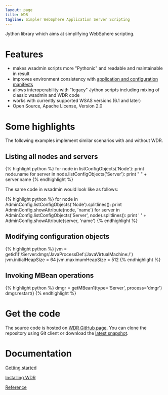 ```yaml
---
layout: page
title: WDR
tagline: Simpler WebSphere Application Server Scripting
---
```

Jython library which aims at simplifying WebSphere scripting.

# Features

* makes wsadmin scripts more "Pythonic" and readable and maintainable in result
* improves environment consistency with [application and configuration manifests](manifests.html)
* allows interoperability with "legacy" Jython scripts including mixing of classic wsadmin and WDR code
* works with currently supported WSAS versions (6.1 and later)
* Open Source, Apache License, Version 2.0

# Some highlights

The following examples implement similar scenarios with and without WDR.

## Listing all nodes and servers

{% highlight python %}
for node in listConfigObjects('Node'):
    print node.name
    for server in node.listConfigObjects('Server'):
        print " " + server.name
{% endhighlight %}

The same code in wsadmin would look like as follows:

{% highlight python %}
for node in AdminConfig.listConfigObjects('Node').splitlines():
    print AdminConfig.showAttribute(node, 'name')
    for server in AdminConfig.listConfigObjects('Server', node).splitlines():
        print ' ' + AdminConfig.showAttribute(server, 'name')
{% endhighlight %}

## Modifying configuration objects

{% highlight python %}
jvm = getid1('/Server:dmgr/JavaProcessDef:/JavaVirtualMachine:/')
jvm.initialHeapSize = 64
jvm.maximumHeapSize = 512
{% endhighlight %}

## Invoking MBean operations

{% highlight python %}
dmgr = getMBean1(type='Server', process='dmgr')
dmgr.restart()
{% endhighlight %}

# Get the code

The source code is hosted on [WDR GitHub page](https://github.com/WDR/WDR).
You can clone the repository using Git client or download the [latest snapshot](https://github.com/WDR/WDR/archive/master.zip).

# Documentation

[Getting started](getting_started.html)

[Installing WDR](install.html)

[Reference](reference/index.html)
